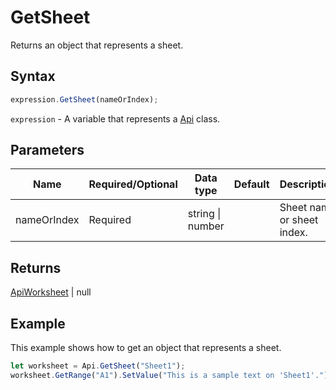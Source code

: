 # GetSheet

Returns an object that represents a sheet.

## Syntax

```javascript
expression.GetSheet(nameOrIndex);
```

`expression` - A variable that represents a [Api](../Api.md) class.

## Parameters

| **Name** | **Required/Optional** | **Data type** | **Default** | **Description** |
| ------------- | ------------- | ------------- | ------------- | ------------- |
| nameOrIndex | Required | string \| number |  | Sheet name or sheet index. |

## Returns

[ApiWorksheet](../../ApiWorksheet/ApiWorksheet.md) \| null

## Example

This example shows how to get an object that represents a sheet.

```javascript editor-
let worksheet = Api.GetSheet("Sheet1");
worksheet.GetRange("A1").SetValue("This is a sample text on 'Sheet1'.");
```
